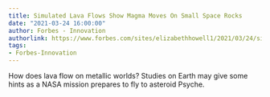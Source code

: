 ```yaml
---
title: Simulated Lava Flows Show Magma Moves On Small Space Rocks
date: "2021-03-24 16:00:00"
author: Forbes - Innovation
authorlink: https://www.forbes.com/sites/elizabethhowell1/2021/03/24/simulated-lava-flows-show-magma-moves-on-small-space-rocks/
tags:
- Forbes-Innovation
---
```

How does lava flow on metallic worlds? Studies on Earth may give some hints as a NASA mission prepares to fly to asteroid Psyche.